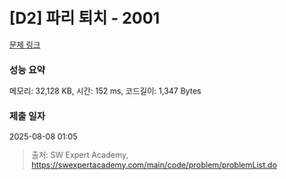 # [D2] 파리 퇴치 - 2001 

[문제 링크](https://swexpertacademy.com/main/code/problem/problemDetail.do?contestProbId=AV5PzOCKAigDFAUq) 

### 성능 요약

메모리: 32,128 KB, 시간: 152 ms, 코드길이: 1,347 Bytes

### 제출 일자

2025-08-08 01:05



> 출처: SW Expert Academy, https://swexpertacademy.com/main/code/problem/problemList.do